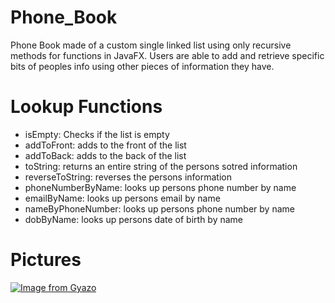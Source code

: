 # Phone_Book
Phone Book made of a custom single linked list using only recursive methods for functions in JavaFX. Users are able to add and retrieve specific bits of peoples info using other pieces of information they have.

# Lookup Functions
* isEmpty: Checks if the list is empty
* addToFront: adds to the front of the list
* addToBack: adds to the back of the list
* toString: returns an entire string of the persons sotred information
* reverseToString: reverses the persons information
* phoneNumberByName: looks up persons phone number by name
* emailByName: looks up persons email by name
* nameByPhoneNumber: looks up persons phone number by name
* dobByName: looks up persons date of birth by name

# Pictures
[![Image from Gyazo](https://i.gyazo.com/06fb24f369cb1e1f89edbdd3ca9fa52b.gif)](https://gyazo.com/06fb24f369cb1e1f89edbdd3ca9fa52b)
